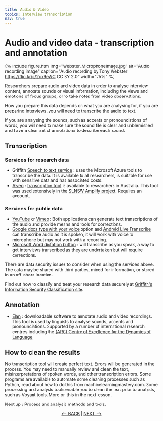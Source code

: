 ```yaml
---
title: Audio & Video
topics: Interview transcription
nav: true
---
```


# Audio and video data - transcription and annotation 

{% include figure.html img="Webster_MicrophoneImage.jpg" alt="Audio recording image" caption="Audio recording by Tony Webster https://flic.kr/p/2cx9eWC  CC BY 2.0" width="75%" %}

Researchers prepare audio and video data in order to analyse interview content, annotate sounds or visual information, including the views and emotions of focus groups, or to take notes from video observations.
 
How you prepare this data depends on what you are analysing for, if you are preparing interviews, you will need to transcribe the audio to text.

If you are analysing the sounds, such as accents or pronounciations of words, you will need to make sure the sound file is clear and unblemished and have a clear set of annotations to describe each sound. 

## Transcription 

### Services for research data
- Griffith [Speech to text service](https://www.griffith.edu.au/eresearch-services/speech-to-text) : uses the Microsoft Azure tools to transcribe the data. It is available to all researchers, is suitable for use with sensitive data and has associated costs.
- [Alveo](https://www.alveo.edu.au/) : [transcription tool](https://www.alveo.edu.au/2018/04/11/alveo-transcription-tool/) is available to researchers in Australia. This tool was used extensively in the [SLNSW Amplify project](https://www.sl.nsw.gov.au/public-library-services/amplify-audio-transcription-tool). Requires an account.

### Services for public data
- [YouTube](https://support.google.com/youtube/topic/9257536?hl=en&ref_topic=9257610) or [Vimeo](https://vimeo.com/blog/post/how-to-transcribe-a-video/) :  Both applications can generate text transcriptions of the audio and provide means and tools for corrections. 
- [Google docs type with your voice](https://support.google.com/docs/answer/4492226?hl=en) option and [Android Live Transcribe](https://support.google.com/accessibility/android/answer/9158064?hl=en) can transcribe audio as it is spoken, it will work with voice to microphone but may not work with a recording.
- [Microsoft Word dictation button](https://support.microsoft.com/en-us/office/dictate-your-documents-in-word-3876e05f-3fcc-418f-b8ab-db7ce0d11d3c?ns=winword&version=90&ui=en-us&rs=en-us&ad=us) : will transcribe as you speak, a way to get interviews transcribed as they are undertaken but will require corrections.

There are data security issues to consider when using the services above. The data may be shared with third parties, mined for information, or stored in an off-shore location. 

Find out how to classify and treat your research data securely at [Griffith's Information Security Classification site](https://griffitheduau.sharepoint.com/sites/Information-Management/SitePages/information-security.aspx).

## Annotation 
- [Elan](https://archive.mpi.nl/tla/elan) : downloadable software to annotate audio and video recordings. This tool is used by linguists to analyse sounds, accents and pronounciations. Supported by a number of international research centres including the [(ARC) Centre of Excellence for the Dynamics of Language](https://www.dynamicsoflanguage.edu.au/).

## How to clean the results 

No transcription tool will create perfect text. Errors will be generated in the process. You may need to manually review and clean the text, misinterpretations of spoken words, and other transcription errors. Some programs are available to automate some cleaning processes such as Python, read about how to do this from machinelearningmastery.com. Some processing and analysis tools enable you to clean the text prior to analysis, such as Voyant tools. More on this in the next lesson.

Next up : Process and analysis methods and tools.

<p align="center">
  <a href="https://griffithunilibrary.github.io/intro-text-mining-analysis/content/5-build.html"><-- BACK</a> |
  <a href="https://griffithunilibrary.github.io/intro-text-mining-analysis/content/6-analyse.html">NEXT --></a>
</p>
